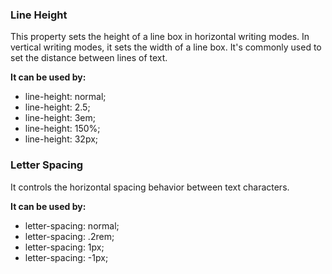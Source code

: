 ### Line Height
This property sets the height of a line box in horizontal writing modes. In vertical writing modes, it sets the width of a line box. It's commonly used to set the distance between lines of text.

**It can be used by:**
- line-height: normal;
- line-height: 2.5;
- line-height: 3em;
- line-height: 150%;
- line-height: 32px;

### Letter Spacing 
It controls the horizontal spacing behavior between text characters.

**It can be used by:**
- letter-spacing: normal;
- letter-spacing: .2rem;
- letter-spacing: 1px;
- letter-spacing: -1px;